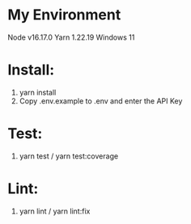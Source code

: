 # My Environment

Node v16.17.0
Yarn 1.22.19
Windows 11

# Install:

1. yarn install
2. Copy .env.example to .env and enter the API Key

# Test:

1. yarn test / yarn test:coverage

# Lint:

1. yarn lint / yarn lint:fix
